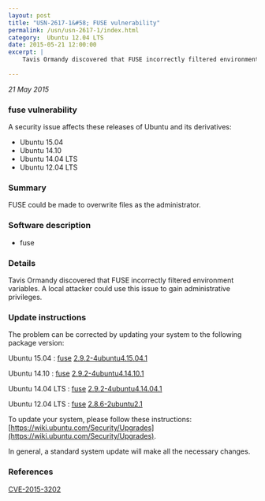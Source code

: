 ```yaml
---
layout: post
title: "USN-2617-1&#58; FUSE vulnerability"
permalink: /usn/usn-2617-1/index.html
category:  Ubuntu 12.04 LTS
date: 2015-05-21 12:00:00
excerpt: |
    Tavis Ormandy discovered that FUSE incorrectly filtered environment variables. A local attacker could use this issue to gain administrative privileges. 
    
--- 
```

 
 

*21 May 2015*

### fuse vulnerability

A security issue affects these releases of Ubuntu and its derivatives:

* Ubuntu 15.04
* Ubuntu 14.10
* Ubuntu 14.04 LTS
* Ubuntu 12.04 LTS

### Summary

FUSE could be made to overwrite files as the administrator. 

### Software description

* fuse 

### Details

Tavis Ormandy discovered that FUSE incorrectly filtered environment variables. A local attacker could use this issue to gain administrative privileges. 

### Update instructions

The problem can be corrected by updating your system to the following package version:

Ubuntu 15.04
 : [fuse](https://launchpad.net/ubuntu/+source/fuse) <span> [2.9.2-4ubuntu4.15.04.1](https://launchpad.net/ubuntu/+source/fuse/2.9.2-4ubuntu4.15.04.1) </span> 

Ubuntu 14.10
 : [fuse](https://launchpad.net/ubuntu/+source/fuse) <span> [2.9.2-4ubuntu4.14.10.1](https://launchpad.net/ubuntu/+source/fuse/2.9.2-4ubuntu4.14.10.1) </span> 

Ubuntu 14.04 LTS
 : [fuse](https://launchpad.net/ubuntu/+source/fuse) <span> [2.9.2-4ubuntu4.14.04.1](https://launchpad.net/ubuntu/+source/fuse/2.9.2-4ubuntu4.14.04.1) </span> 

Ubuntu 12.04 LTS
 : [fuse](https://launchpad.net/ubuntu/+source/fuse) <span> [2.8.6-2ubuntu2.1](https://launchpad.net/ubuntu/+source/fuse/2.8.6-2ubuntu2.1) </span> 

To update your system, please follow these instructions: [https://wiki.ubuntu.com/Security/Upgrades](https://wiki.ubuntu.com/Security/Upgrades).

In general, a standard system update will make all the necessary changes. 

### References

 
 [CVE-2015-3202](http://people.ubuntu.com/~ubuntu-security/cve/CVE-2015-3202)
 

